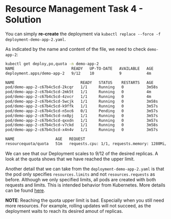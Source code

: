 # Resource Management Task 4 - Solution

You can simply __re-create__ the deployment via `kubectl replace --force -f deployment-demo-app-2.yaml`.

As indicated by the name and content of the file, we need to check `demo-app-2`: 

```bash
kubectl get deploy,po,quota -n demo-app-2
NAME                         READY   UP-TO-DATE   AVAILABLE   AGE
deployment.apps/demo-app-2   9/12    10           9           4m

NAME                             READY   STATUS    RESTARTS   AGE
pod/demo-app-2-c67b4c5cd-2kcqr   1/1     Running   0          3m58s
pod/demo-app-2-c67b4c5cd-2mk5t   1/1     Running   0          4m
pod/demo-app-2-c67b4c5cd-4zvcr   1/1     Running   0          4m
pod/demo-app-2-c67b4c5cd-5wcjk   1/1     Running   0          3m58s
pod/demo-app-2-c67b4c5cd-k9ffk   1/1     Running   0          3m57s
pod/demo-app-2-c67b4c5cd-n5xc6   0/1     Pending   0          3m57s
pod/demo-app-2-c67b4c5cd-nx8pj   1/1     Running   0          3m57s
pod/demo-app-2-c67b4c5cd-qxxdn   1/1     Running   0          3m57s
pod/demo-app-2-c67b4c5cd-v7ckd   1/1     Running   0          3m58s
pod/demo-app-2-c67b4c5cd-x4n4v   1/1     Running   0          3m57s

NAME                  AGE   REQUEST                                          LIMIT
resourcequota/quota   51m   requests.cpu: 1/1, requests.memory: 1280Mi/2Gi   
```

We can see that our Deployment scales to 9/12 of the desired replicas. A look at the quota shows that we have reached the upper limit.

Another detail that we can take from the `deployment-demo-app-2.yaml` is that the pod only specifies `resources.limits` and not `resources.requests` as before. Although we only specified limits, all pods are created with both requests and limits. This is intended behavior from Kubernetes. More details can be found [here](https://kubernetes.io/docs/concepts/configuration/manage-resources-containers/).

__NOTE__: Reaching the quota upper limit is bad. Especially when you still need more resources. For example, rolling updates will not succeed, as the deployment waits to reach its desired amout of replicas.

